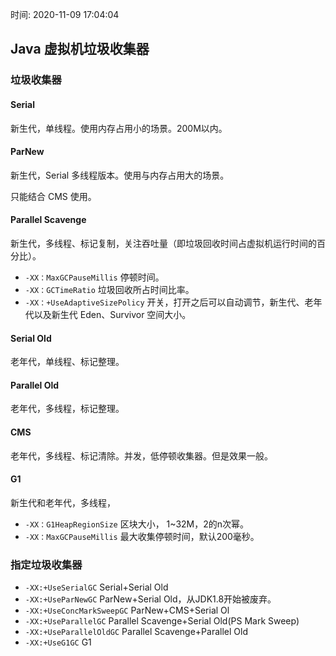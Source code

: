 时间: 2020-11-09 17:04:04

## Java 虚拟机垃圾收集器

### 垃圾收集器

####  Serial 

新生代，单线程。使用内存占用小的场景。200M以内。

#### ParNew

新生代，Serial 多线程版本。使用与内存占用大的场景。

只能结合 CMS 使用。

#### Parallel Scavenge

新生代，多线程、标记复制，关注吞吐量（即垃圾回收时间占虚拟机运行时间的百分比）。

* `-XX：MaxGCPauseMillis` 停顿时间。
* `-XX：GCTimeRatio` 垃圾回收所占时间比率。
* `-XX：+UseAdaptiveSizePolicy` 开关，打开之后可以自动调节，新生代、老年代以及新生代 Eden、Survivor 空间大小。

#### Serial Old

老年代，单线程、标记整理。

#### Parallel Old

老年代，多线程，标记整理。

#### CMS 

老年代，多线程、标记清除。并发，低停顿收集器。但是效果一般。

#### G1 

新生代和老年代，多线程，

* `-XX：G1HeapRegionSize` 区块大小， 1~32M，2的n次幂。
* `-XX：MaxGCPauseMillis` 最大收集停顿时间，默认200毫秒。

### 指定垃圾收集器

* `-XX:+UseSerialGC` Serial+Serial Old
* `-XX:+UseParNewGC` ParNew+Serial Old，从JDK1.8开始被废弃。
* `-XX:+UseConcMarkSweepGC` ParNew+CMS+Serial Ol
* `-XX:+UseParallelGC` Parallel Scavenge+Serial Old(PS Mark Sweep)
* `-XX:+UseParallelOldGC` Parallel Scavenge+Parallel Old
* `-XX:+UseG1GC` G1
